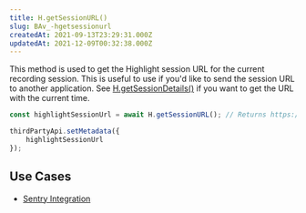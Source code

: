 ```yaml
---
title: H.getSessionURL()
slug: BAv_-hgetsessionurl
createdAt: 2021-09-13T23:29:31.000Z
updatedAt: 2021-12-09T00:32:38.000Z
---
```


This method is used to get the Highlight session URL for the current recording session. This is useful to use if you'd like to send the session URL to another application. See [H.getSessionDetails()](/api/client/h-get-session-details) if you want to get the URL with the current time.

```typescript
const highlightSessionUrl = await H.getSessionURL(); // Returns https://app.highlight.run/sessions/<SESSION_ID>

thirdPartyApi.setMetadata({
    highlightSessionUrl
});
```

## Use Cases

*   [Sentry Integration](/integrations/sentry-integration)&#x20;

